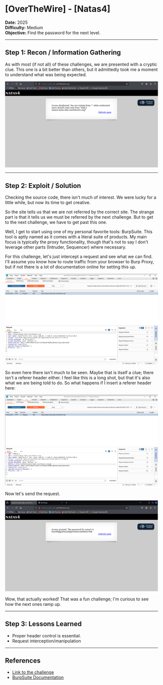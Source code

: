 # [OverTheWire] - [Natas4]

**Date:** 2025  
**Difficulty:** Medium  
**Objective:** Find the password for the next level.

---

## Step 1: Recon / Information Gathering
As with most (if not all) of these challenges, we are presented with a cryptic clue. This one is a bit better than others, but it admittedly took me a moment to understand what was being expected.

![Screenshot of challenge text](/Assets/Natas4.png)

---

## Step 2: Exploit / Solution

Checking the source code, there isn't much of interest. We were lucky for a little while, but now its time to get creative. 

So the site tells us that we are not referred by the correct site. The strange part is that it tells us we must be referred by the next challenge. But to get to the next challenge, we have to get past this one. 

Well, I get to start using one of my personal favorite tools: BurpSuite. This tool is aptly named as it comes with a literal suite of products. My main focus is typically the proxy functionality, though that's not to say I don't leverage other parts (Intruder, Sequencer) where necessary.

For this challenge, let's just intercept a request and see what we can find. I'll assume you know how to route traffic from your browser to Burp Proxy, but if not there is a lot of documentation online for setting this up. 

![Screenshot of request](/Assets/Natas4_request.png)

So even here there isn't much to be seen. Maybe that is itself a clue; there isn't a referer header either. I feel like this is a long shot, but that it's also what we are being told to do. So what happens if I insert a referer header here:

![Screenshot of challenge text](/Assets/Natas4_referer.png)

Now let's send the request. 

![Screenshot of challenge text](/Assets/Natas4_reveal.png)

Wow, that actually worked! That was a fun challenge; I'm curious to see how the next ones ramp up.

---

## Step 3: Lessons Learned
- Proper header control is essential.   
- Request interception/manipulation  


---

## References
- [Link to the challenge](https://overthewire.org/wargames/natas/natas4.html)  
- [BurpSuite Documentation](https://portswigger.net/burp/documentation/contents)